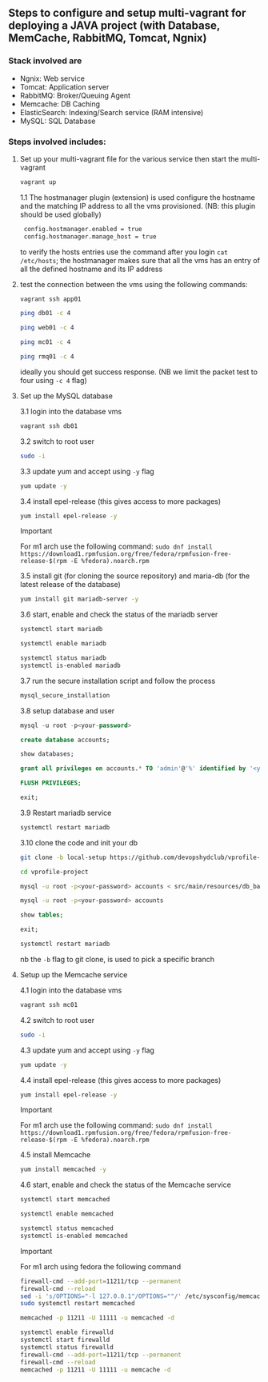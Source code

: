 ## Steps to configure and setup multi-vagrant for deploying a JAVA project (with Database, MemCache, RabbitMQ, Tomcat, Ngnix)

### Stack involved are

- Ngnix: Web service
- Tomcat: Application server
- RabbitMQ: Broker/Queuing Agent
- Memcache: DB Caching
- ElasticSearch: Indexing/Search service (RAM intensive)
- MySQL: SQL Database

### Steps involved includes:

1. Set up your multi-vagrant file for the various service then start the multi-vagrant

    ```bash
    vagrant up
    ```

    1.1 The hostmanager plugin (extension) is used configure the hostname and the matching IP address to all the vms provisioned. (NB: this plugin should be used globally)

    ```bash
     config.hostmanager.enabled = true 
     config.hostmanager.manage_host = true
    ```

    to verify the hosts entries use the command after you login `cat /etc/hosts`; the hostmanager makes sure that all the vms has an entry of all the defined hostname and its IP address

2. test the connection between the vms using the following commands:

    ```bash
    vagrant ssh app01

    ping db01 -c 4

    ping web01 -c 4
    
    ping mc01 -c 4

    ping rmq01 -c 4
    ```

    ideally you should get success response. (NB we limit the packet test to four using `-c 4` flag)

3. Set up the MySQL database

    3.1 login into the database vms

    ```bash
    vagrant ssh db01
    ```

    3.2 switch to root user

    ```bash
    sudo -i
    ```

    3.3 update yum and accept using `-y` flag

    ```bash
    yum update -y
    ```

    3.4 install epel-release (this gives access to more packages)

    ```bash
    yum install epel-release -y
    ```

    > [!IMPORTANT]
    > For m1 arch use the following command: `sudo dnf install https://download1.rpmfusion.org/free/fedora/rpmfusion-free-release-$(rpm -E %fedora).noarch.rpm`

    3.5 install git (for cloning the source repository) and maria-db (for the latest release of the database)

    ```bash
    yum install git mariadb-server -y
    ```

    3.6 start, enable and check the status of the mariadb server

    ```bash
    systemctl start mariadb

    systemctl enable mariadb

    systemctl status mariadb
    systemctl is-enabled mariadb
    ```

    3.7 run the secure installation script and follow the process

    ```bash
    mysql_secure_installation
    ```

    3.8 setup database and user

    ```SQL
    mysql -u root -p<your-password>

    create database accounts;

    show databases;

    grant all privileges on accounts.* TO 'admin'@'%' identified by '<your-password>';

    FLUSH PRIVILEGES;

    exit;
    ```

    3.9 Restart mariadb service

    ```bash
    systemctl restart mariadb
    ```

    3.10 clone the code and init your db

    ```bash
    git clone -b local-setup https://github.com/devopshydclub/vprofile-project.git

    cd vprofile-project

    mysql -u root -p<your-password> accounts < src/main/resources/db_backup.sql

    mysql -u root -p<your-password> accounts
    ```

    ```SQL
    show tables;

    exit;
    ```

    ```bash
    systemctl restart mariadb
    ```

    nb the `-b` flag to git clone, is used to pick a specific branch

4. Setup up the Memcache service

    4.1 login into the database vms

    ```bash
    vagrant ssh mc01
    ```

    4.2 switch to root user

    ```bash
    sudo -i
    ```

    4.3 update yum and accept using `-y` flag

    ```bash
    yum update -y
    ```

    4.4 install epel-release (this gives access to more packages)

    ```bash
    yum install epel-release -y
    ```

    > [!IMPORTANT]
    > For m1 arch use the following command: `sudo dnf install https://download1.rpmfusion.org/free/fedora/rpmfusion-free-release-$(rpm -E %fedora).noarch.rpm`

    4.5 install Memcache

    ```bash
    yum install memcached -y
    ```

    4.6 start, enable and check the status of the Memcache service

    ```bash
    systemctl start memcached

    systemctl enable memcached

    systemctl status memcached
    systemctl is-enabled memcached
    ```

    > [!IMPORTANT]
    > For m1 arch using fedora the following command

    ```bash
    firewall-cmd --add-port=11211/tcp --permanent
    firewall-cmd --reload
    sed -i 's/OPTIONS="-l 127.0.0.1"/OPTIONS=""/' /etc/sysconfig/memcached
    sudo systemctl restart memcached

    memcached -p 11211 -U 11111 -u memcached -d

    systemctl enable firewalld
    systemctl start firewalld
    systemctl status firewalld
    firewall-cmd --add-port=11211/tcp --permanent
    firewall-cmd --reload
    memcached -p 11211 -U 11111 -u memcache -d
    ```
